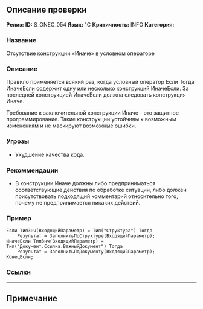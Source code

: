 ## Описание проверки
**Релиз:**
**ID:** S_ONEC_054
**Язык:** 1С
**Критичность:** INFO
**Категория:** 

### Название 
Отсутствие конструкции «Иначе» в условном операторе
### Описание 
Правило применяется всякий раз, когда условный оператор Если Тогда ИначеЕсли содержит одну или несколько конструкций ИначеЕсли. За последней конструкцией ИначеЕсли должна следовать конструкция Иначе.

Требование к заключительной конструкции Иначе - это защитное программирование. Такие конструкции устойчивы к возможным изменениям и не маскируют возможные ошибки.

### Угрозы 
- Ухудшение качества кода.
### Рекоммендации 
- В конструкции Иначе должны либо предприниматься соответствующие действия по обработке ситуации, либо должен присутствовать подходящий комментарий относительно того, почему не предпринимается никаких действий.
### Пример 
``` 
Если ТипЗнч(ВходящийПараметр) = Тип("Структура") Тогда
	Результат = ЗаполнитьПоСтруктуре(ВходящийПараметр);
ИначеЕсли ТипЗнч(ВходящийПараметр) = Тип("Документ.Ссылка.ВажныйДокумент") Тогда
	Результат = ЗаполнитьПоДокументу(ВходящийПараметр);
КонецЕсли;
``` 
### Ссылки

---
## Примечание
